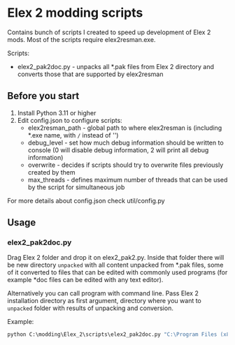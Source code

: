 # Elex 2 modding scripts

Contains bunch of scripts I created to speed up development of Elex 2 mods. Most of the scripts require elex2resman.exe.

Scripts:

* elex2_pak2doc.py - unpacks all \*.pak files from Elex 2 directory and converts those that are supported by elex2resman

## Before you start

1. Install Python 3.11 or higher
2. Edit config.json to configure scripts:
    * elex2resman_path - global path to where elex2resman is (including \*.exe name, with `/` instead of '\')
    * debug_level - set how much debug information should be written to console (0 will disable debug information,
      2 will print all debug information)
    * overwrite - decides if scripts should try to overwrite files previously created by them
    * max_threads - defines maximum number of threads that can be used by the script for simultaneous job

For more details about config.json check util/config.py

## Usage

### elex2_pak2doc.py

Drag Elex 2 folder and drop it on elex2_pak2.py. Inside that folder there will be new directory `unpacked` with all
content unpacked from \*.pak files, some of it converted to files that can be edited with commonly used programs (for
example \*doc files can be edited with any text editor).

Alternatively you can call program with command line. Pass Elex 2 installation directory as first argument, directory
where you want to `unpacked` folder with results of unpacking and conversion.

Example:

```cmd
python C:\modding\Elex_2\scripts\elex2_pak2doc.py "C:\Program Files (x86)\Steam\steamapps\common\ELEX2" "C:\modding\Elex_2"
```
